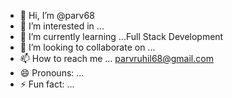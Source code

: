 - 👋 Hi, I’m @parv68
- 👀 I’m interested in ...
- 🌱 I’m currently learning ...Full Stack Development
- 💞️ I’m looking to collaborate on ...
- 📫 How to reach me ... parvruhil68@gmail.com
- 😄 Pronouns: ...
- ⚡ Fun fact: ...

<!---
parv68/parv68 is a ✨ special ✨ repository because its `README.md` (this file) appears on your GitHub profile.
You can click the Preview link to take a look at your changes.
--->
